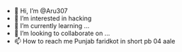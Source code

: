 - 👋 Hi, I’m @Aru307
- 👀 I’m interested in hacking
- 🌱 I’m currently learning ...
- 💞️ I’m looking to collaborate on ...
- 📫 How to reach me Punjab faridkot in short pb 04 aale

<!---
Aru307/Aru307 is a ✨ special ✨ repository because its `README.md` (this file) appears on your GitHub profile.
You can click the Preview link to take a look at your changes.
--->
